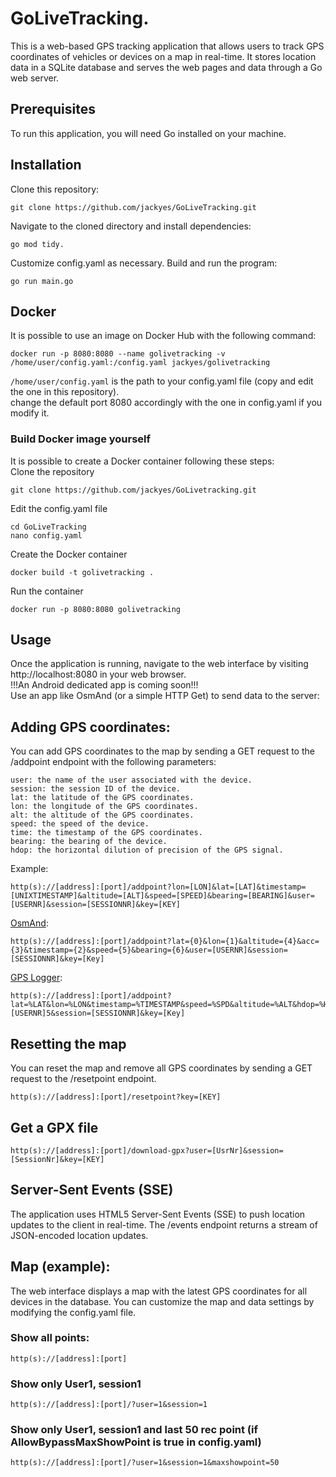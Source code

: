# GoLiveTracking.  
This is a web-based GPS tracking application that allows users to track GPS coordinates of vehicles or devices on a map in real-time. It stores location data in a SQLite database and serves the web pages and data through a Go web server.  

## Prerequisites
To run this application, you will need Go installed on your machine.

## Installation
Clone this repository: 
```
git clone https://github.com/jackyes/GoLiveTracking.git
```
Navigate to the cloned directory and install dependencies: 
```
go mod tidy.
```
Customize config.yaml as necessary.
Build and run the program:
```
go run main.go
```  
    
## Docker  

It is possible to use an image on Docker Hub with the following command:

    docker run -p 8080:8080 --name golivetracking -v /home/user/config.yaml:/config.yaml jackyes/golivetracking 
    
`/home/user/config.yaml` is the path to your config.yaml file (copy and edit the one in this repository).  
change the default port 8080 accordingly with the one in config.yaml if you modify it.
  
### Build Docker image yourself  
It is possible to create a Docker container following these steps:  
Clone the repository  

    git clone https://github.com/jackyes/GoLivetracking.git  
    
Edit the config.yaml file  
  
    cd GoLiveTracking
    nano config.yaml
  
Create the Docker container  
  
    docker build -t golivetracking .  
  
Run the container  
  
    docker run -p 8080:8080 golivetracking  
  
  
## Usage
Once the application is running, navigate to the web interface by visiting http://localhost:8080 in your web browser.  
!!!An Android dedicated app is coming soon!!!  
Use an app like OsmAnd (or a simple HTTP Get) to send data to the server:  
  
## Adding GPS coordinates:  
You can add GPS coordinates to the map by sending a GET request to the /addpoint endpoint with the following parameters:  
```
user: the name of the user associated with the device.
session: the session ID of the device.
lat: the latitude of the GPS coordinates.
lon: the longitude of the GPS coordinates.
alt: the altitude of the GPS coordinates.
speed: the speed of the device.
time: the timestamp of the GPS coordinates.
bearing: the bearing of the device.
hdop: the horizontal dilution of precision of the GPS signal.
```
  
Example:
```
http(s)://[address]:[port]/addpoint?lon=[LON]&lat=[LAT]&timestamp=[UNIXTIMESTAMP]&altitude=[ALT]&speed=[SPEED]&bearing=[BEARING]&user=[USERNR]&session=[SESSIONNR]&key=[KEY]  
```
[OsmAnd](https://osmand.net/):
```
http(s)://[address]:[port]/addpoint?lat={0}&lon={1}&altitude={4}&acc={3}&timestamp={2}&speed={5}&bearing={6}&user=[USERNR]&session=[SESSIONNR]&key=[Key]
```
[GPS Logger](https://f-droid.org/it/packages/com.mendhak.gpslogger/):
```
http(s)://[address]:[port]/addpoint?lat=%LAT&lon=%LON&timestamp=%TIMESTAMP&speed=%SPD&altitude=%ALT&hdop=%HDOP&user=[USERNR]5&session=[SESSIONNR]&key=[Key]
```
## Resetting the map
You can reset the map and remove all GPS coordinates by sending a GET request to the /resetpoint endpoint.
```
http(s)://[address]:[port]/resetpoint?key=[KEY]
```  

## Get a GPX file
```
http(s)://[address]:[port]/download-gpx?user=[UsrNr]&session=[SessionNr]&key=[KEY]
```  

## Server-Sent Events (SSE)
The application uses HTML5 Server-Sent Events (SSE) to push location updates to the client in real-time. The /events endpoint returns a stream of JSON-encoded location updates.

## Map (example):  
The web interface displays a map with the latest GPS coordinates for all devices in the database. You can customize the map and data settings by modifying the config.yaml file.  
### Show all points:
```
http(s)://[address]:[port]
```   
### Show only User1, session1   
```
http(s)://[address]:[port]/?user=1&session=1
```   
### Show only User1, session1 and last 50 rec point (if AllowBypassMaxShowPoint is true in config.yaml)
```  
http(s)://[address]:[port]/?user=1&session=1&maxshowpoint=50   
```  


